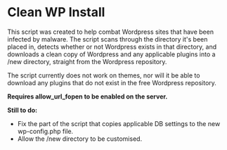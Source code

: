 # Clean WP Install

This script was created to help combat Wordpress sites that have been infected by malware. The script scans through the directory it's been placed in, detects whether or not Wordpress exists in that directory, and downloads a clean copy of Wordpress and any applicable plugins into a /new directory, straight from the Wordpress repository.

The script currently does not work on themes, nor will it be able to download any plugins that do not exist in the free Wordpress repository.

<b>Requires allow_url_fopen to be enabled on the server.</b>

<b>Still to do:</b>
<ul>
<li>Fix the part of the script that copies applicable DB settings to the new wp-config.php file.</li>
<li>Allow the /new directory to be customised.</li>
</ul>
